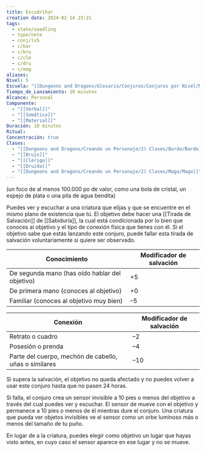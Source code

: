 ```yaml
---
title: Escudriñar
creation date: 2024-02-14 23:21
tags:
  - state/seedling
  - type/note
  - conj/lv5
  - c/bar
  - c/bru
  - c/cle
  - c/dru
  - c/mag
aliases: 
Nivel: 5
Escuela: "[[Dungeons and Dragons/Glosario/Conjuros/Conjuros por Nivel/Nivel 4/Adivinación|Adivinación]]"
Tiempo_de_Lanzamiento: 10 minutos
Alcance: Personal
Componente:
  - "[[Verbal]]"
  - "[[Somático]]"
  - "[[Material]]"
Duración: 10 minutos
Ritual: 
Concentración: true
Clases:
  - "[[Dungeons and Dragons/Creando un Personaje/2) Clases/Bardo/Bardo]]"
  - "[[Brujo]]"
  - "[[Clérigo]]"
  - "[[Druida]]"
  - "[[Dungeons and Dragons/Creando un Personaje/2) Clases/Mago/Mago]]"
---
```

(un foco de al menos 100.000 po de valor, como una bola de cristal, un espejo de plata o una pila de agua bendita)

Puedes ver y escuchar a una criatura que elijas y que se encuentre en el mismo plano de existencia que tú. El objetivo debe hacer una [[Tirada de Salvación]] de [[Sabiduría]], la cual está condicionada por lo bien que conoces al objetivo y el tipo de conexión física que tienes con él. Si el objetivo sabe que estás lanzando este conjuro, puede fallar esta tirada de salvación voluntariamente si quiere ser observado.

|**Conocimiento**|Modificador de salvación|
|---|---|
|De segunda mano (has oído hablar del objetivo)|+5|
|De primera mano (conoces al objetivo)|+0|
|Familiar (conoces al objetivo muy bien)|–5|

  

|**Conexión**|Modificador de salvación|
|---|---|
|Retrato o cuadro|–2|
|Posesión o prenda|–4|
|Parte del cuerpo, mechón de cabello, uñas o similares|–10|

  
Si supera la salvación, el objetivo no queda afectado y no puedes volver a usar este conjuro hasta que no pasen 24 horas.

Si falla, el conjuro crea un sensor invisible a 10 pies o menos del objetivo a través del cual puedes ver y escuchar. El sensor de mueve con el objetivo y permanece a 10 pies o menos de él mientras dure el conjuro. Una criatura que pueda ver objetos invisibles ve el sensor como un orbe luminoso más o menos del tamaño de tu puño.

En lugar de a la criatura, puedes elegir como objetivo un lugar que hayas visto antes, en cuyo caso el sensor aparece en ese lugar y no se mueve.

